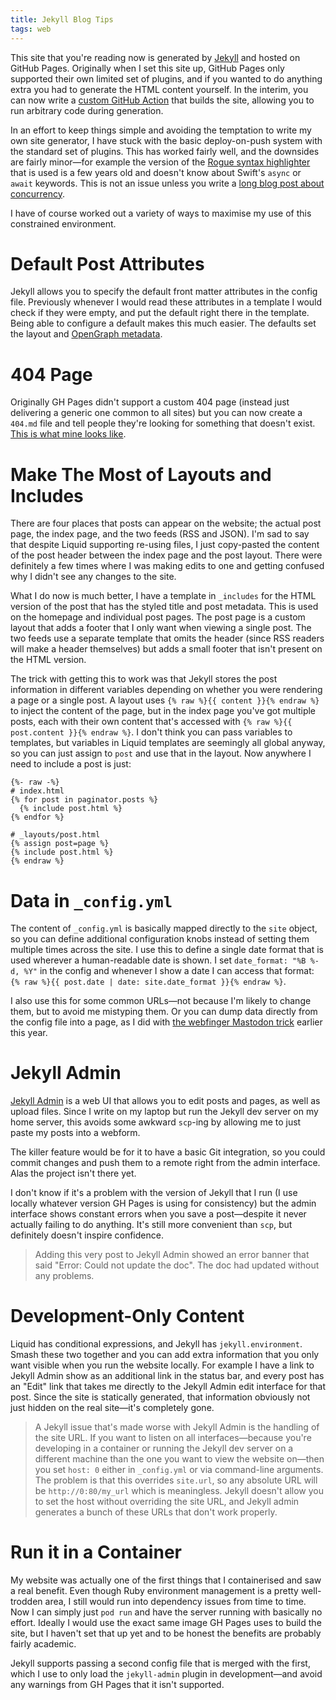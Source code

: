 ```yaml
---
title: Jekyll Blog Tips
tags: web
---
```


This site that you're reading now is generated by [Jekyll][jekyll] and hosted on GitHub Pages. Originally when I set this site up, GitHub Pages only supported their own limited set of plugins, and if you wanted to do anything extra you had to generate the HTML content yourself. In the interim, you can now write a [custom GitHub Action](https://github.com/marketplace/actions/deploy-to-github-pages) that builds the site, allowing you to run arbitrary code during generation.

[jekyll]: https://jekyllrb.com

In an effort to keep things simple and avoiding the temptation to write my own site generator, I have stuck with the basic deploy-on-push system with the standard set of plugins. This has worked fairly well, and the downsides are fairly minor—for example the version of the [Rogue syntax highlighter](https://github.com/rouge-ruby/rouge) that is used is a few years old and doesn't know about Swift's `async` or `await` keywords. This is not an issue unless you write a [long blog post about concurrency](/2023/10/31/how-i-learned-to-stop-worrying-and-love-concurrency/).

I have of course worked out a variety of ways to maximise my use of this constrained environment.

# Default Post Attributes

Jekyll allows you to specify the default front matter attributes in the config file. Previously whenever I would read these attributes in a template I would check if they were empty, and put the default right there in the template. Being able to configure a default makes this much easier. The defaults set the layout and [OpenGraph metadata](/2023/02/04/adding-opengraph-previews-to-jekyll/).

# 404 Page

Originally GH Pages didn't support a custom 404 page (instead just delivering a generic one common to all sites) but you can now create a `404.md` file and tell people they're looking for something that doesn't exist. [This is what mine looks like](/404.html).

# Make The Most of Layouts and Includes

There are four places that posts can appear on the website; the actual post page, the index page, and the two feeds (RSS and JSON). I'm sad to say that despite Liquid supporting re-using files, I just copy-pasted the content of the post header between the index page and the post layout. There were definitely a few times where I was making edits to one and getting confused why I didn't see any changes to the site.

What I do now is much better, I have a template in `_includes` for the HTML version of the post that has the styled title and post metadata. This is used on the homepage and individual post pages. The post page is a custom layout that adds a footer that I only want when viewing a single post. The two feeds use a separate template that omits the header (since RSS readers will make a header themselves) but adds a small footer that isn't present on the HTML version.

The trick with getting this to work was that Jekyll stores the post information in different variables depending on whether you were rendering a page or a single post. A layout uses `{% raw %}{{ content }}{% endraw %}` to inject the content of the page, but in the index page you've got multiple posts, each with their own content that's accessed with `{% raw %}{{ post.content }}{% endraw %}`. I don't think you can pass variables to templates, but variables in Liquid templates are seemingly all global anyway, so you can just assign to `post` and use that in the layout. Now anywhere I need to include a post is just:

```
{%- raw -%}
# index.html
{% for post in paginator.posts %}
  {% include post.html %}
{% endfor %}

# _layouts/post.html
{% assign post=page %}
{% include post.html %}
{% endraw %}
```

# Data in `_config.yml`

The content of `_config.yml` is basically mapped directly to the `site` object, so you can define additional configuration knobs instead of setting them multiple times across the site. I use this to define a single date format that is used wherever a human-readable date is shown. I set `date_format: "%B %-d, %Y"` in the config and whenever I show a date I can access that format: `{% raw %}{{ post.date | date: site.date_format }}{% endraw %}`.

I also use this for some common URLs—not because I'm likely to change them, but to avoid me mistyping them. Or you can dump data directly from the config file into a page, as I did with [the webfinger Mastodon trick](/2023/01/24/webfinger-mastodon-alias/) earlier this year.

# Jekyll Admin

[Jekyll Admin](https://jekyll.github.io/jekyll-admin/) is a web UI that allows you to edit posts and pages, as well as upload files. Since I write on my laptop but run the Jekyll dev server on my home server, this avoids some awkward `scp`-ing by allowing me to just paste my posts into a webform.

The killer feature would be for it to have a basic Git integration, so you could commit changes and push them to a remote right from the admin interface. Alas the project isn't there yet.

I don't know if it's a problem with the version of Jekyll that I run (I use locally whatever version GH Pages is using for consistency) but the admin interface shows constant errors when you save a post—despite it never actually failing to do anything. It's still more convenient than `scp`, but definitely doesn't inspire confidence.

> Adding this very post to Jekyll Admin showed an error banner that said "Error: Could not update the doc". The doc had updated without any problems.

# Development-Only Content

Liquid has conditional expressions, and Jekyll has `jekyll.environment`. Smash these two together and you can add extra information that you only want visible when you run the website locally. For example I have a link to Jekyll Admin show as an additional link in the status bar, and every post has an "Edit" link that takes me directly to the Jekyll Admin edit interface for that post. Since the site is statically generated, that information obviously not just hidden on the real site—it's completely gone.

> A Jekyll issue that's made worse with Jekyll Admin is the handling of the site URL. If you want to listen on all interfaces—because you're developing in a container or running the Jekyll dev server on a different machine than the one you want to view the website on—then you set `host: 0` either in `_config.yml` or via command-line arguments. The problem is that this overrides `site.url`, so any absolute URL will be `http://0:80/my_url` which is meaningless. Jekyll doesn't allow you to set the host without overriding the site URL, and Jekyll admin generates a bunch of these URLs that don't work properly.

# Run it in a Container

My website was actually one of the first things that I containerised and saw a real benefit. Even though Ruby environment management is a pretty well-trodden area, I still would run into dependency issues from time to time. Now I can simply just `pod run` and have the server running with basically no effort. Ideally I would use the exact same image GH Pages uses to build the site, but I haven't set that up yet and to be honest the benefits are probably fairly academic.

Jekyll supports passing a second config file that is merged with the first, which I use to only load the `jekyll-admin` plugin in development—and avoid any warnings from GH Pages that it isn't supported.
